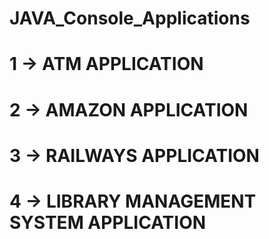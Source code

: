 # JAVA_Console_Applications

# 1 -> ATM APPLICATION

# 2 -> AMAZON APPLICATION

# 3 -> RAILWAYS APPLICATION

# 4 -> LIBRARY MANAGEMENT SYSTEM APPLICATION
